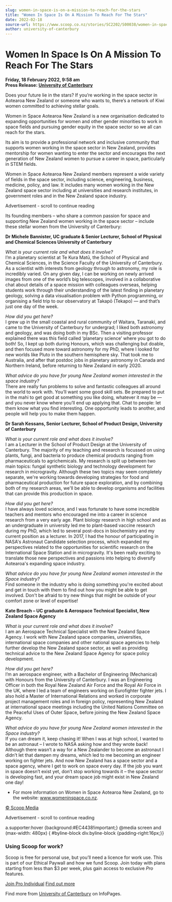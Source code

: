 ```yaml
---
slug: women-in-space-is-on-a-mission-to-reach-for-the-stars
title: "Women In Space Is On A Mission To Reach For The Stars"
date: 2022-02-18
source-url: https://www.scoop.co.nz/stories/SC2202/S00038/women-in-space-is-on-a-mission-to-reach-for-the-stars.htm
author: university-of-canterbury
---
```

Women In Space Is On A Mission To Reach For The Stars
=====================================================

**Friday, 18 February 2022, 9:58 am**  
**Press Release: [University of Canterbury](https://info.scoop.co.nz/University_of_Canterbury)**

Does your future lie in the stars? If you’re working in the space sector in Aotearoa New Zealand or someone who wants to, there’s a network of Kiwi women committed to achieving stellar goals.

Women in Space Aotearoa New Zealand is a new organisation dedicated to expanding opportunities for women and other gender minorities to work in space fields and pursuing gender equity in the space sector so we all can reach for the stars.

Its aim is to provide a professional network and inclusive community that supports women working in the space sector in New Zealand, provides mentorship for women wanting to enter the sector and encourages the next generation of New Zealand women to pursue a career in space, particularly in STEM fields.

Women in Space Aotearoa New Zealand members represent a wide variety of fields in the space sector, including science, engineering, business, medicine, policy, and law. It includes many women working in the New Zealand space sector including at universities and research institutes, in government roles and in the New Zealand space industry.

Advertisement - scroll to continue reading





Its founding members – who share a common passion for space and supporting New Zealand women working in the space sector – include these stellar women from the University of Canterbury:

**Dr Michele Bannister, UC graduate & Senior Lecturer, School of Physical and Chemical Sciences University of Canterbury**

_What is your current role and what does it involve?_  
I’m a planetary scientist at Te Kura Matū, the School of Physical and Chemical Sciences, in the Science Faculty of the University of Canterbury. As a scientist with interests from geology through to astronomy, my role is incredibly varied. On any given day, I can be working on newly arrived images from one of the world’s big telescopes, involved in a collaborative chat about details of a space mission with colleagues overseas, helping students work through their understanding of the latest finding in planetary geology, solving a data visualisation problem with Python programming, or organising a field trip to our observatory at Takapō (Tekapo) — and that’s just one day of the week.

_How did you get here?_  
I grew up in the small coastal and rural community of Waitara, Taranaki, and came to the University of Canterbury for undergrad; I liked both astronomy and geology, and was doing both in my BSc. Then a visiting professor explained there was this field called ‘planetary science’ where you got to do both! So, I kept up both during Honours, which was challenging but doable, and then focused more toward astronomy for my PhD, where I looked for new worlds like Pluto in the southern hemisphere sky. That took me to Australia, and after that postdoc jobs in planetary astronomy in Canada and Northern Ireland, before returning to New Zealand in early 2020.

_What advice do you have for young New Zealand women interested in the space industry?_  
There are really fun problems to solve and fantastic colleagues all around the world to work with. You’ll want some good skill sets. Be prepared to put in the mahi to get good at something you like doing, whatever it may be — and you never know where you’ll end up applying that. Chat to people: let them know what you find interesting. One opportunity leads to another, and people will help you to make them happen.

  
**Dr Sarah Kessans, Senior Lecturer, School of Product Design, University of Canterbury**

_What is your current role and what does it involve?_  
I am a Lecturer in the School of Product Design at the University of Canterbury. The majority of my teaching and research is focussed on using plants, fungi, and bacteria to produce chemical products ranging from pharmaceuticals to agrichemicals. My research is split up between two main topics: fungal synthetic biology and technology development for research in microgravity. Although these two topics may seem completely separate, we're working towards developing strategies for food and pharmaceutical production for future space exploration, and by combining both of my research areas, we'll be able to develop organisms and facilities that can provide this production in space.

_How did you get here?_   
I have always loved science, and I was fortunate to have some incredible teachers and mentors who encouraged me into a career in science research from a very early age. Plant biology research in high school and as an undergraduate in university led me to plant-based vaccine research during my PhD, which led to several post-docs in biochemistry and my current position as a lecturer. In 2017, I had the honour of participating in NASA's Astronaut Candidate selection process, which expanded my perspectives related to the opportunities for scientific research on the International Space Station and in microgravity. It's been really exciting to translate those new perspectives and passions into helping to diversify Aotearoa's expanding space industry.

_What advice do you have for young New Zealand women interested in the Space industry?_   
Find someone in the industry who is doing something you're excited about and get in touch with them to find out how you might be able to get involved. Don't be afraid to try new things that might be outside of your comfort zone or level of expertise!

  
**Kate Breach – UC graduate & Aerospace Technical Specialist, New Zealand Space Agency**

_What is your current role and what does it involve?_  
I am an Aerospace Technical Specialist with the New Zealand Space Agency. I work with New Zealand space companies, universities, international space companies and other national space agencies to help further develop the New Zealand space sector, as well as providing technical advice to the New Zealand Space Agency for space policy development.

_How did you get here?_   
I’m an aerospace engineer, with a Bachelor of Engineering (Mechanical) with Honours from the University of Canterbury. I was an Engineering Officer in both the Royal New Zealand Air Force and the Royal Air Force in the UK, where I led a team of engineers working on Eurofighter fighter jets. I also hold a Master of International Relations and worked in corporate project management roles and in foreign policy, representing New Zealand at international space meetings including the United Nations Committee on the Peaceful Uses of Outer Space, before joining the New Zealand Space Agency.

_What advice do you have for young New Zealand women interested in the Space industry?_  
If you can dream it, keep chasing it! When I was at high school, I wanted to be an astronaut – I wrote to NASA asking how and they wrote back! Although there wasn’t a way for a New Zealander to become an astronaut I didn’t let that dampen my dreams, which led to me becoming an engineer working on fighter jets. And now New Zealand has a space sector and a space agency, where I get to work on space every day. If the job you want in space doesn’t exist yet, don’t stop working towards it – the space sector is developing fast, and your dream space job might exist in New Zealand one day!

*   For more information on Women in Space Aotearoa New Zealand, go to the website: www.womeninspace.co.nz.

[© Scoop Media](http://www.scoop.co.nz/about/terms.html)  

Advertisement - scroll to continue reading



a.supporter:hover {background:#EC4438!important;} @media screen and (max-width: 480px) { #byline-block div.byline-block {padding-right:16px;}}

### Using Scoop for work?

Scoop is free for personal use, but you’ll need a licence for work use. This is part of our Ethical Paywall and how we fund Scoop. Join today with plans starting from less than $3 per week, plus gain access to exclusive _Pro_ features.  
  
[Join Pro Individual](https://pro.scoop.co.nz/Individual/?from=ProIn24) [Find out more](https://pro.scoop.co.nz/using-scoop-for-work/?from=ProIn24)

Find more from [University of Canterbury](https://info.scoop.co.nz/University_of_Canterbury) on InfoPages.